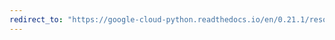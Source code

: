 ```yaml
---
redirect_to: "https://google-cloud-python.readthedocs.io/en/0.21.1/resource-manager-api.html"
---
```


